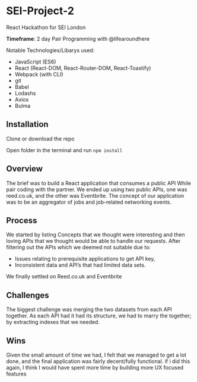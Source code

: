 # **SEI-Project-2**

React Hackathon for SEI London

**Timeframe**: 2 day Pair Programming with @lifearoundhere

Notable Technologies/Libarys used:

- JavaScript (ES6)
- React (React-DOM, React-Router-DOM, React-Toastify)
- Webpack (with CLI)
- git
- Babel
- Lodashs
- Axios
- Bulma

## Installation

Clone or download the repo

Open folder in the terminal and run ```npm install``` 

## Overview

The brief was to build a React application that consumes a public API While pair coding with the partner. We ended up using two public APIs, one was reed.co.uk, and the other was Eventbrite. The concept of our application was to be an aggregator of jobs and job-related networking events.

## Process

We started by listing Concepts that we thought were interesting and then loving APIs that we thought would be able to handle our requests. After filtering out the APIs which we deemed not suitable due to:

- Issues relating to prerequisite applications to get API key, 
- Inconsistent data and API’s that had limited data sets.

We finally settled on Reed.co.uk and Eventbrite


## Challenges

The biggest challenge was merging the two datasets from each API together. As each API had it had its structure, we had to marry the together; by extracting indexes that we needed.

## Wins

Given the small amount of time we had, I felt that we managed to get a lot done, and the final application was fairly decent/fully functional. 
if i did this again, I think I would have spent more time by building more UX focused features
